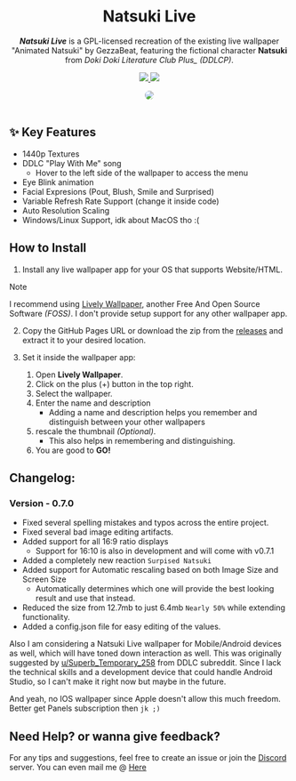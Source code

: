 <h1 align="center">
  Natsuki Live
</h1>

<p align="center">
 <b><i>Natsuki Live</i></b> is a GPL-licensed recreation of the existing live wallpaper "Animated Natsuki" by GezzaBeat, featuring the fictional character <b>Natsuki</b> from <i>Doki Doki Literature Club Plus_ (DDLCP)</i>.
</p>

<p align="center">
  <a href="https://github.com/SpoiledUnknown/Natsuki-Live/releases">
      <img src="https://img.shields.io/github/v/release/SpoiledUnknown/Natsuki-Live?style=for-the-badge&logo=Github&color=Green">
  </a>
    <a href="https://github.com/SpoiledUnknown/Natsuki-Live/blob/main/LICENSE">
      <img src="https://img.shields.io/badge/License-GPL-yellow.svg?style=for-the-badge&logo=Github&color=Green">
  </a>
 </p>

<div align="center">
  <img src="./public/Natsuki.webp" style="border-radius: 0.75rem;">
</div>

<br>

## ✨ Key Features

- 1440p Textures
- DDLC "Play With Me" song
  - Hover to the left side of the wallpaper to access the menu
- Eye Blink animation
- Facial Expresions (Pout, Blush, Smile and Surprised)
- Variable Refresh Rate Support (change it inside code)
- Auto Resolution Scaling
- Windows/Linux Support, idk about MacOS tho :(

## How to Install

1. Install any live wallpaper app for your OS that supports Website/HTML.

> [!NOTE]
> I recommend using [Lively Wallpaper](https://github.com/rocksdanister/lively), another Free And Open Source Software _(FOSS)_. I don't provide setup support for any other wallpaper app.

2. Copy the GitHub Pages URL or download the zip from the [releases](https://github.com/SpoiledUnknown/Natsuki-Live/releases/) and extract it to your desired location.

3. Set it inside the wallpaper app:
   1. Open **Lively Wallpaper**.
   2. Click on the plus (+) button in the top right.
   3. Select the wallpaper.
   4. Enter the name and description
      - Adding a name and description helps you remember and distinguish between your other wallpapers
   5. rescale the thumbnail _(Optional)_.
      - This also helps in remembering and distinguishing.
   6. You are good to **GO!**

## Changelog:
### Version - 0.7.0
- Fixed several spelling mistakes and typos across the entire project.
- Fixed several bad image editing artifacts.
- Added support for all 16:9 ratio displays
  - Support for 16:10 is also in development and will come with v0.7.1
- Added a completely new reaction `Surpised Natsuki`
- Added support for Automatic rescaling based on both Image Size and Screen Size
  - Automatically determines which one will provide the best looking result and use that instead.
- Reduced the size from 12.7mb to just 6.4mb `Nearly 50%` while extending functionality.
- Added a config.json file for easy editing of the values.

Also I am considering a Natsuki Live wallpaper for Mobile/Android devices as well, which will have toned down interaction as well. This was originally suggested by [u/Superb_Temporary_258](https://www.reddit.com/user/Superb_Temporary_258/) from DDLC subreddit. Since I lack the technical skills and a development device that could handle Android Studio, so I can't make it right now but maybe in the future.

And yeah, no IOS wallpaper since Apple doesn't allow this much freedom. Better get Panels subscription then `jk ;)`

## Need Help? or wanna give feedback?

For any tips and suggestions, feel free to create an issue or join the [Discord](https://discord.gg/YykdmCjzmQ) server. You can even mail me @ [Here](mailto:spoiledunknowndev@gmail.com)
